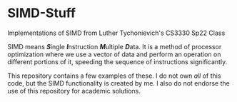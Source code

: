 # SIMD-Stuff
Implementations of SIMD from Luther Tychonievich's CS3330 Sp22 Class

SIMD means ***S***ingle ***I***nstruction ***M***ultiple ***D***ata. It is a method of processor optimization where we use a vector of data and perform an operation on different portions of it, speeding the sequence of instructions significantly. 

This repository contains a few examples of these. I do not own *all* of this code, but the SIMD functionality is created by me. I also do not endorse the use of this repository for academic solutions. 
